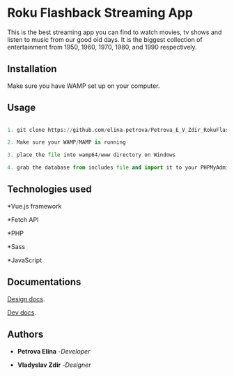 # Roku Flashback Streaming App

This is the best streaming app you can find to watch movies, tv shows and listen to music from our good old days. It is the biggest collection of entertainment from 1950, 1960, 1970, 1980, and 1990 respectively.

## Installation

Make sure you have WAMP set up on your computer.

## Usage

```python

1. git clone https://github.com/elina-petrova/Petrova_E_V_Zdir_RokuFlashback

2. Make sure your WAMP/MAMP is running

3. place the file into wamp64/www directory on Windows

4. grab the database from includes file and import it to your PHPMyAdmin

```

## Technologies used

\*Vue.js framework

\*Fetch API

\*PHP

\*Sass

\*JavaScript

## Documentations

[Design docs](https://docs.google.com/document/d/1gqz90hmK1Pes1IQqY0ApFHe9r0-ZIYAKqBYTPZXMbJE/edit?usp=sharing).

[Dev docs](https://docs.google.com/document/d/1gauAooCEiezyV8Q7QeFuYy-B4L0LZsN1bX9F0lhYsro/edit?usp=sharing).

## Authors

- **Petrova Elina** -_Developer_

- **Vladyslav Zdir** -_Designer_
